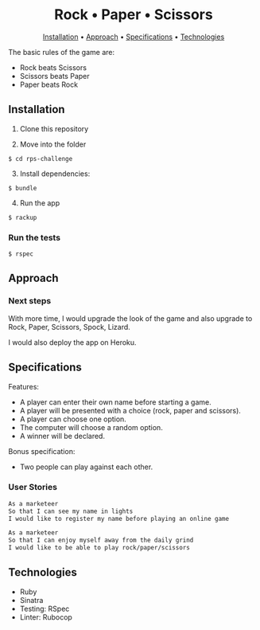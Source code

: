 <h1 align="center"> Rock • Paper • Scissors </h1>

<p align="center">
  <a href="#user-content-installation">Installation</a> •
  <a href="#user-content-approach">Approach</a> •
  <a href="#user-content-specifications">Specifications</a> •
  <a href="#user-content-technologies">Technologies</a> 
</p>

The basic rules of the game are:
- Rock beats Scissors
- Scissors beats Paper
- Paper beats Rock


## Installation

1. Clone this repository

2. Move into the folder
```
$ cd rps-challenge
```

3. Install dependencies:
```
$ bundle
```

4. Run the app
```
$ rackup
```

### Run the tests

```
$ rspec
```

## Approach


### Next steps

With more time, I would upgrade the look of the game and also upgrade to Rock, Paper, Scissors, Spock, Lizard.

I would also deploy the app on Heroku.

## Specifications

Features:
- A player can enter their own name before starting a game.
- A player will be presented with a choice (rock, paper and scissors).
- A player can choose one option.
- The computer will choose a random option.
- A winner will be declared.

Bonus specification:
- Two people can play against each other.


### User Stories

```sh
As a marketeer
So that I can see my name in lights
I would like to register my name before playing an online game

As a marketeer
So that I can enjoy myself away from the daily grind
I would like to be able to play rock/paper/scissors
```

## Technologies

- Ruby
- Sinatra
- Testing: RSpec
- Linter: Rubocop
